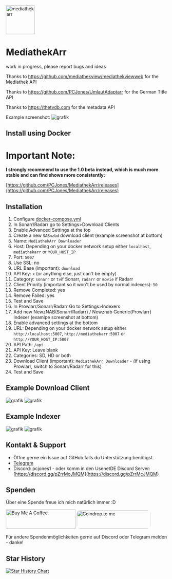 <img width="90" alt="mediathekarr" src="https://github.com/user-attachments/assets/0e3b6d3a-214b-4382-9111-4b5c001ffc00">

# MediathekArr

work in progress, please report bugs and ideas

Thanks to https://github.com/mediathekview/mediathekviewweb for the Mediathek API

Thanks to https://github.com/PCJones/UmlautAdaptarr for the German Title API

Thanks to https://thetvdb.com for the metadata API

Example screenshot:
![grafik](https://github.com/user-attachments/assets/654c42fa-4eab-4b6e-b1c7-9b23192c7a98)


## Install using Docker

# Important Note:
**I strongly recommend to use the 1.0 beta instead, which is much more stable and can find shows more consistently:**

[https://github.com/PCJones/MediathekArr/releases](https://github.com/PCJones/MediathekArr/releases)

## Installation

1. Configure [docker-compose.yml](https://github.com/PCJones/MediathekArr/blob/main/docker-compose.yml)
2. In Sonarr/Radarr go to Settings>Download Clients
3. Enable Advanced Settings at the top
4. Create a new `SABnzbd` download client (example screenshot at bottom)
5. Name: `MediathekArr Downloader`
6. Host: Depending on your docker network setup either `localhost`, `mediathekarr` or `YOUR_HOST_IP`
7. Port: `5007`
8. Use SSL: no
9. URL Base (important): `download`
10. API Key: `x` (or anything else, just can't be empty)
11. Category: `sonarr` or `tv`if Sonarr, `radarr` or `movie` if Radarr
12. Client Priority (important so it won't be used by normal indexers): `50`
13. Remove Completed: yes
14. Remove Failed: yes
15. Test and Save
16. In Prowlarr/Sonarr/Radarr Go to Settings>Indexers
17. Add new NewzNAB(Sonarr/Radarr) / Newznab Generic(Prowlarr) Indexer (examlpe screenshot at bottom)
18. Enable advanced settings at the bottom
19. URL: Depending on your docker network setup either `http://localhost:5007`, `http://mediathekarr:5007` or `http://YOUR_HOST_IP:5007`
20. API Path: `/api`
21. API Key: Leave blank
22. Categories: SD, HD or both
24. Download Client (important): `MediathekArr Downloader` - (if using Prowlarr, switch to Sonarr/Radarr for this)
25. Test and Save

## Example Download Client
![grafik](https://github.com/user-attachments/assets/7da76b68-f32a-41b2-b1b8-81d0e5ed1683)
![grafik](https://github.com/user-attachments/assets/364e7fae-fc51-4a4b-bc17-ded68bca30c7)

## Example Indexer
![grafik](https://github.com/user-attachments/assets/23a4c00f-4b69-4486-8213-a45021c30d16)
![grafik](https://github.com/user-attachments/assets/eddec856-02a5-4206-a1ec-9840586cc0dd)

## Kontakt & Support
- Öffne gerne ein Issue auf GitHub falls du Unterstützung benötigst.
- [Telegram](https://t.me/pc_jones)
- Discord: pcjones1 - oder komm in den UsenetDE Discord Server: [https://discord.gg/pZrrMcJMQM](https://discord.gg/pZrrMcJMQM)

## Spenden
Über eine Spende freue ich mich natürlich immer :D

<a href="https://www.buymeacoffee.com/pcjones" target="_blank"><img src="https://cdn.buymeacoffee.com/buttons/v2/default-yellow.png" alt="Buy Me A Coffee" height="60px" width="217px" ></a>
<a href="https://coindrop.to/pcjones" target="_blank"><img src="https://coindrop.to/embed-button.png" style="border-radius: 10px; height: 57px !important;width: 229px !important;" alt="Coindrop.to me"></img></a>

Für andere Spendenmöglichkeiten gerne auf Discord oder Telegram melden - danke!

## Star History

[![Star History Chart](https://api.star-history.com/svg?repos=pcjones/mediathekarr&type=Date)](https://star-history.com/#pcjones/mediathekarr&Date)
